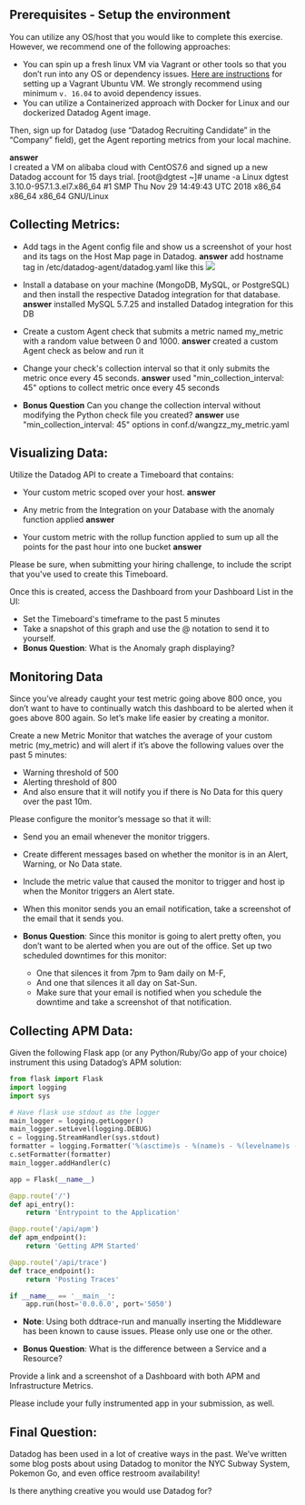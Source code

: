 ## Prerequisites - Setup the environment

You can utilize any OS/host that you would like to complete this exercise. However, we recommend one of the following approaches:

* You can spin up a fresh linux VM via Vagrant or other tools so that you don’t run into any OS or dependency issues. [Here are instructions](https://github.com/DataDog/hiring-engineers/blob/solutions-engineer/README.md#vagrant) for setting up a Vagrant Ubuntu VM. We strongly recommend using minimum `v. 16.04` to avoid dependency issues.
* You can utilize a Containerized approach with Docker for Linux and our dockerized Datadog Agent image.

Then, sign up for Datadog (use “Datadog Recruiting Candidate” in the “Company” field), get the Agent reporting metrics from your local machine.

**answer**  
I created a VM on alibaba cloud with CentOS7.6 and signed up a new Datadog account for 15 days trial.
[root@dgtest ~]# uname -a
Linux dgtest 3.10.0-957.1.3.el7.x86_64 #1 SMP Thu Nov 29 14:49:43 UTC 2018 x86_64 x86_64 x86_64 GNU/Linux


## Collecting Metrics:

* Add tags in the Agent config file and show us a screenshot of your host and its tags on the Host Map page in Datadog.
**answer** add hostname tag in /etc/datadog-agent/datadog.yaml like this
![](https://github.com/wangzhizheng/hiring-engineers/blob/solutions-engineer/screenshot/%E3%82%B9%E3%82%AF%E3%83%AA%E3%83%BC%E3%83%B3%E3%82%B7%E3%83%A7%E3%83%83%E3%83%88%202019-02-22%2014.44.16.png)


* Install a database on your machine (MongoDB, MySQL, or PostgreSQL) and then install the respective Datadog integration for that database.
**answer** installed MySQL 5.7.25 and installed Datadog integration for this DB

* Create a custom Agent check that submits a metric named my_metric with a random value between 0 and 1000.
**answer** created a custom Agent check as below and run it

* Change your check's collection interval so that it only submits the metric once every 45 seconds.
**answer** used "min_collection_interval: 45" options to collect metric once every 45 seconds

* **Bonus Question** Can you change the collection interval without modifying the Python check file you created?
**answer** use "min_collection_interval: 45" options in conf.d/wangzz_my_metric.yaml

## Visualizing Data:

Utilize the Datadog API to create a Timeboard that contains:

* Your custom metric scoped over your host.
**answer**

* Any metric from the Integration on your Database with the anomaly function applied
**answer**

* Your custom metric with the rollup function applied to sum up all the points for the past hour into one bucket
**answer**

Please be sure, when submitting your hiring challenge, to include the script that you've used to create this Timeboard.

Once this is created, access the Dashboard from your Dashboard List in the UI:

* Set the Timeboard's timeframe to the past 5 minutes
* Take a snapshot of this graph and use the @ notation to send it to yourself.
* **Bonus Question**: What is the Anomaly graph displaying?

## Monitoring Data

Since you’ve already caught your test metric going above 800 once, you don’t want to have to continually watch this dashboard to be alerted when it goes above 800 again. So let’s make life easier by creating a monitor.

Create a new Metric Monitor that watches the average of your custom metric (my_metric) and will alert if it’s above the following values over the past 5 minutes:

* Warning threshold of 500
* Alerting threshold of 800
* And also ensure that it will notify you if there is No Data for this query over the past 10m.

Please configure the monitor’s message so that it will:

* Send you an email whenever the monitor triggers.
* Create different messages based on whether the monitor is in an Alert, Warning, or No Data state.
* Include the metric value that caused the monitor to trigger and host ip when the Monitor triggers an Alert state.
* When this monitor sends you an email notification, take a screenshot of the email that it sends you.

* **Bonus Question**: Since this monitor is going to alert pretty often, you don’t want to be alerted when you are out of the office. Set up two scheduled downtimes for this monitor:

  * One that silences it from 7pm to 9am daily on M-F,
  * And one that silences it all day on Sat-Sun.
  * Make sure that your email is notified when you schedule the downtime and take a screenshot of that notification.

## Collecting APM Data:

Given the following Flask app (or any Python/Ruby/Go app of your choice) instrument this using Datadog’s APM solution:

```python
from flask import Flask
import logging
import sys

# Have flask use stdout as the logger
main_logger = logging.getLogger()
main_logger.setLevel(logging.DEBUG)
c = logging.StreamHandler(sys.stdout)
formatter = logging.Formatter('%(asctime)s - %(name)s - %(levelname)s - %(message)s')
c.setFormatter(formatter)
main_logger.addHandler(c)

app = Flask(__name__)

@app.route('/')
def api_entry():
    return 'Entrypoint to the Application'

@app.route('/api/apm')
def apm_endpoint():
    return 'Getting APM Started'

@app.route('/api/trace')
def trace_endpoint():
    return 'Posting Traces'

if __name__ == '__main__':
    app.run(host='0.0.0.0', port='5050')
```

* **Note**: Using both ddtrace-run and manually inserting the Middleware has been known to cause issues. Please only use one or the other.

* **Bonus Question**: What is the difference between a Service and a Resource?

Provide a link and a screenshot of a Dashboard with both APM and Infrastructure Metrics.

Please include your fully instrumented app in your submission, as well.

## Final Question:

Datadog has been used in a lot of creative ways in the past. We’ve written some blog posts about using Datadog to monitor the NYC Subway System, Pokemon Go, and even office restroom availability!

Is there anything creative you would use Datadog for?
